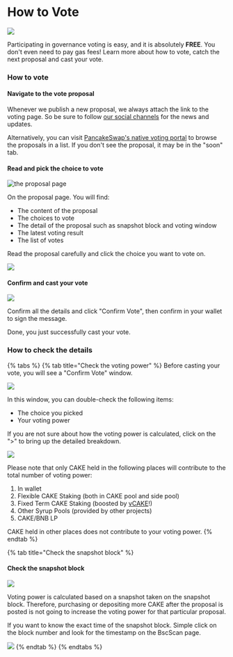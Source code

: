 # How to Vote

![](../../../.gitbook/assets/how-to-voting-header.png)

Participating in governance voting is easy, and it is absolutely **FREE**. You don't even need to pay gas fees! Learn more about how to vote, catch the next proposal and cast your vote.

### How to vote

#### Navigate to the vote proposal

Whenever we publish a new proposal, we always attach the link to the voting page. So be sure to follow [our social channels](../../../contact-us/telegram.md) for the news and updates.

Alternatively, you can visit [PancakeSwap's native voting portal](https://voting.pancakeswap.finance/?\_gl=1\*pc8o0h\*\_ga\*MTUzNDEzNDQxMy4xNjAwNzkzNDM4\*\_ga\_334KNG3DMQ\*MTYwNDMwMTk4Ni42MC4xLjE2MDQzMDM3MDIuMA..#/) to browse the proposals in a list. If you don't see the proposal, it may be in the "soon" tab.

#### Read and pick the choice to vote

![the proposal page](../../../.gitbook/assets/how-to-vote-1.png)

On the proposal page. You will find:

* The content of the proposal
* The choices to vote
* The detail of the proposal such as snapshot block and voting window
* The latest voting result
* The list of votes

Read the proposal carefully and click the choice you want to vote on.

![](../../../.gitbook/assets/how-to-vote-2.png)

#### Confirm and cast your vote

![](../../../.gitbook/assets/how-to-vote-6.png)

Confirm all the details and click "Confirm Vote", then confirm in your wallet to sign the message.&#x20;

Done, you just successfully cast your vote.

### How to check the details

{% tabs %}
{% tab title="Check the voting power" %}
Before casting your vote, you will see a "Confirm Vote" window.

![](../../../.gitbook/assets/how-to-vote-4.png)

In this window, you can double-check the following items:

* The choice you picked
* Your voting power

If you are not sure about how the voting power is calculated, click on the ">" to bring up the detailed breakdown.

![](<../../../.gitbook/assets/how-to-vote-5 (2).png>)

Please note that only CAKE held in the following places will contribute to the total number of voting power:

1. In wallet
2. Flexible CAKE Staking (both in CAKE pool and side pool)
3. Fixed Term CAKE Staking (boosted by [vCAKE](../vcake.md)!)
4. Other Syrup Pools (provided by other projects)
5. CAKE/BNB LP&#x20;

CAKE held in other places does not contribute to your voting power.
{% endtab %}

{% tab title="Check the snapshot block" %}
#### Check the snapshot block

![](../../../.gitbook/assets/how-to-vote-3.png)

Voting power is calculated based on a snapshot taken on the snapshot block. Therefore, purchasing or depositing more CAKE after the proposal is posted is not going to increase the voting power for that particular proposal.

If you want to know the exact time of the snapshot block. Simple click on the block number and look for the timestamp on the BscScan page.

![](../../../.gitbook/assets/how-to-vote-7.png)
{% endtab %}
{% endtabs %}

